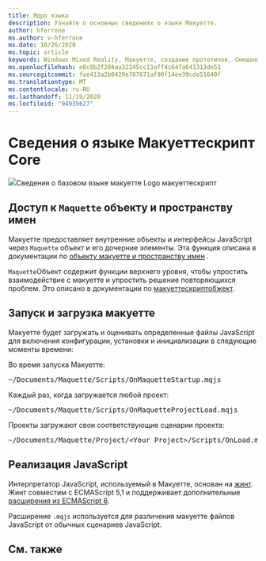 ```yaml
---
title: Ядро языка
description: Узнайте о основных сведениях о языке Макуетте.
author: hferrone
ms.author: v-hferrone
ms.date: 10/26/2020
ms.topic: article
keywords: Windows Mixed Reality, Макуетте, создание прототипов, Смешанная реальность, виртуальная реальность, VR, MR, обратная связь, центр обратной связи, ошибки
ms.openlocfilehash: e0c0b2f204aa32245cc13aff4c64fa641313de51
ms.sourcegitcommit: fae413a2b0420e787671af90f14ee39cde51640f
ms.translationtype: MT
ms.contentlocale: ru-RU
ms.lasthandoff: 11/19/2020
ms.locfileid: "94935627"
---
```

# <a name="maquettescript-core-language-details"></a>Сведения о языке Макуеттескрипт Core

<!-- TODO(Harrison): Need consolidated logo with text -->
![](../images/MaquetteIcon.png)Сведения о базовом языке макуетте Logo макуеттескрипт

## <a name="accessing-maquette-object-and-namespace"></a>Доступ к `Maquette` объекту и пространству имен

<!-- TODO(Stefan): Need high-level summary of this functionality before we send people to an outside docs link. -->
Макуетте предоставляет внутренние объекты и интерфейсы JavaScript через `Maquette` объект и его дочерние элементы. Эта функция описана в документации по [объекту макуетте и пространству имен](https://www.maquette.ms/doc_staging/objects/Maquette.html) . 

<!-- TODO(Stefan): Need high-level summary of this functionality before we send people to an outside docs link. -->
`Maquette`Объект содержит функции верхнего уровня, чтобы упростить взаимодействие с макуетте и упростить решение повторяющихся проблем. Это описано в документации по [макуеттескриптобжект](https://www.maquette.ms/doc_staging/objects/Maquette.MaquetteScriptObject.html).

## <a name="maquette-startup-and-loading"></a>Запуск и загрузка макуетте

<!-- TODO(Stefan): Need context on why this is important for users and how they will take advantage of this in production? -->
Макуетте будет загружать и оценивать определенные файлы JavaScript для включения конфигурации, установки и инициализации в следующие моменты времени:

Во время запуска Макуетте:
<pre>
~/Documents/Maquette/Scripts/OnMaquetteStartup.mqjs
</pre>

Каждый раз, когда загружается любой проект:
<pre>
~/Documents/Maquette/Scripts/OnMaquetteProjectLoad.mqjs
</pre>

Проекты загружают свои соответствующие сценарии проекта:
<pre>
~/Documents/Maquette/Project/&lt;Your Project&gt;/Scripts/OnLoad.mqjs
</pre>

## <a name="javascript-implementation"></a>Реализация JavaScript

<!-- TODO(Stefan): Is there anything else we can tell users about the JS interpreter as applied to Maquette? -->
Интерпретатор JavaScript, используемый в Макуетте, основан на [жинт](https://github.com/sebastienros/jint). Жинт совместим с ECMAScript 5,1 и поддерживает дополнительные [расширения из ECMAScript 6](https://github.com/sebastienros/jint/issues/343). 

Расширение `.mqjs` используется для различения макуетте файлов JavaScript от обычных сценариев JavaScript.

## <a name="see-also"></a>См. также 
<!-- TODO(Stefan): Add any additional JS related links that may help with troubleshooting or issues? -->